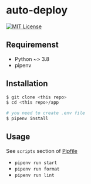 # auto-deploy

[![MIT License](http://img.shields.io/badge/license-MIT-blue.svg?style=flat)](LICENSE)

## Requiremenst

- Python ~> 3.8
- pipenv

## Installation

```sh
$ git clone <this repo>
$ cd <this repo>/app

# you need to create .env file
$ pipenv install
```

## Usage

See `scripts` section of [Pipfile](./app/Pipfile)

- `pipenv run start`
- `pipenv run format`
- `pipenv run lint`
